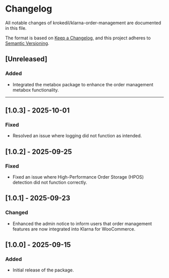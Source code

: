 # Changelog

All notable changes of krokedil/klarna-order-management are documented in this file.

The format is based on [Keep a Changelog](https://keepachangelog.com/en/1.0.0/),
and this project adheres to [Semantic Versioning](https://semver.org/spec/v2.0.0.html).

## [Unreleased]

### Added

* Integrated the metabox package to enhance the order management metabox functionality.

------------------
## [1.0.3] - 2025-10-01

### Fixed

* Resolved an issue where logging did not function as intended.

## [1.0.2] - 2025-09-25

### Fixed

* Fixed an issue where High-Performance Order Storage (HPOS) detection did not function correctly.

## [1.0.1] - 2025-09-23

### Changed

* Enhanced the admin notice to inform users that order management features are now integrated into Klarna for WooCommerce.

## [1.0.0] - 2025-09-15

### Added

* Initial release of the package.
